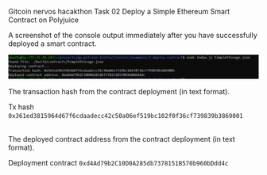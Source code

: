 Gitcoin nervos hacakthon
Task 02
Deploy a Simple Ethereum Smart Contract on Polyjuice

A screenshot of the console output immediately after you have successfully deployed a smart contract.

![Console output](https://github.com/demoncash08/Nervous-Hackathon/blob/main/task2/deployedcontract.png)

The transaction hash from the contract deployment (in text format).

Tx hash
<code>0x361ed3815964d67f6cdaadecc42c50a06ef519bc102f0f36cf739839b3869001

</code>
The deployed contract address from the contract deployment (in text format).

Deployment contract
<code>0xd4Ad79b2C10D0A285db7378151B570b960bDdd4c
</code>
